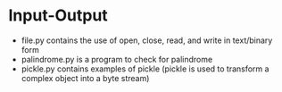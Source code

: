 # Input-Output

- file.py contains the use of open, close, read, and write in text/binary form
- palindrome.py is a program to check for palindrome
- pickle.py contains examples of pickle (pickle is used to transform a complex object into a byte stream)